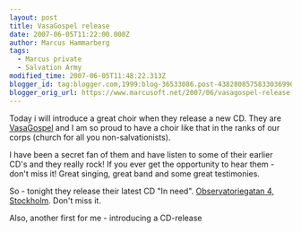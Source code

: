 ```yaml
---
layout: post
title: VasaGospel release
date: 2007-06-05T11:22:00.000Z
author: Marcus Hammarberg
tags:
  - Marcus private
  - Salvation Army
modified_time: 2007-06-05T11:48:22.313Z
blogger_id: tag:blogger.com,1999:blog-36533086.post-4382808575833036990
blogger_orig_url: https://www.marcusoft.net/2007/06/vasagospel-release.html
---
```


Today i
will introduce a great choir when they release a new CD. They are
[VasaGospel](http://www.vasagospel.com/) and I am so proud to have a
choir like that in the ranks of our corps (church for all you
non-salvationists).

I have been a secret fan of them and have listen to some of their
earlier CD's and they really rock! If you ever get the opportunity to
hear them - don't miss it! Great singing, great band and some great
testimonies.

So - tonight they release their latest CD "In need". [Observatoriegatan
4,
Stockholm](http://www.hitta.se/SearchCombi.aspx?SearchType=4&wflWhite=1a1b&wflPink=4a&vad=&var=observatoriegatan+4+stockholm).
Don't miss it.

Also, another first for me - introducing a CD-release
